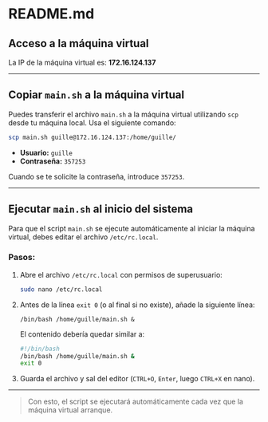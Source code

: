 # README.md

## Acceso a la máquina virtual

La IP de la máquina virtual es: **172.16.124.137**

---

## Copiar `main.sh` a la máquina virtual

Puedes transferir el archivo `main.sh` a la máquina virtual utilizando `scp` desde tu máquina local. Usa el siguiente comando:

```bash
scp main.sh guille@172.16.124.137:/home/guille/
```

- **Usuario:** `guille`
- **Contraseña:** `357253`

Cuando se te solicite la contraseña, introduce `357253`.

---

## Ejecutar `main.sh` al inicio del sistema

Para que el script `main.sh` se ejecute automáticamente al iniciar la máquina virtual, debes editar el archivo `/etc/rc.local`.

### Pasos:

1. Abre el archivo `/etc/rc.local` con permisos de superusuario:

   ```bash
   sudo nano /etc/rc.local
   ```

2. Antes de la línea `exit 0` (o al final si no existe), añade la siguiente línea:

   ```
   /bin/bash /home/guille/main.sh &
   ```

   El contenido debería quedar similar a:

   ```bash
   #!/bin/bash
   /bin/bash /home/guille/main.sh &
   exit 0
   ```

3. Guarda el archivo y sal del editor (`CTRL+O`, `Enter`, luego `CTRL+X` en nano).

---

> Con esto, el script se ejecutará automáticamente cada vez que la máquina virtual arranque.

